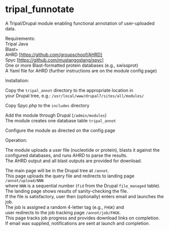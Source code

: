 # tripal_funnotate

A Tripal/Drupal module enabling functional annotation of user-uploaded data.

Requirements:  
Tripal
Java  
Blast+  
AHRD [https://github.com/groupschoof/AHRD]  
Spyc [https://github.com/mustangostang/spyc]  
One or more Blast-formatted protein databases (e.g., swissprot)  
A Yaml file for AHRD (further instructions are on the module config page)  

Installation:

Copy the `tripal_annot` directory to the appropriate location in   
your Drupal tree, e.g.: `/usr/local/www/drupal7/sites/all/modules/`

Copy Spyc.php to the `includes` directory

Add the module through Drupal (`/admin/modules`)  
The module creates one database table `tripal_annot`

Configure the module as directed on the config page  

Operation:

The module uploads a user file (nucleotide or protein), blasts it against the  
configured databases, and runs AHRD to parse the results.  
The AHRD output and all blast outputs are provided for download.  

The main page will be in the Drupal tree at `/annot`.    
This page uploads the query file and redirects to landing page `/annot/upload/NNN`  
where `NNN` is a sequential number (`fid` from the Drupal `file_managed` table).  
The landing page shows results of sanity-checking the file.  
If the file is satisfactory, user then (optionally) enters email and launches the job.  
The job is assigned a random 4-letter tag (e.g., `FHGK`) and    
user redirects to the job tracking page `/annot/job/FHGK`.  
This page tracks job progress and provides download links on completion.  
If email was supplied, notifications are sent at launch and completion.  
